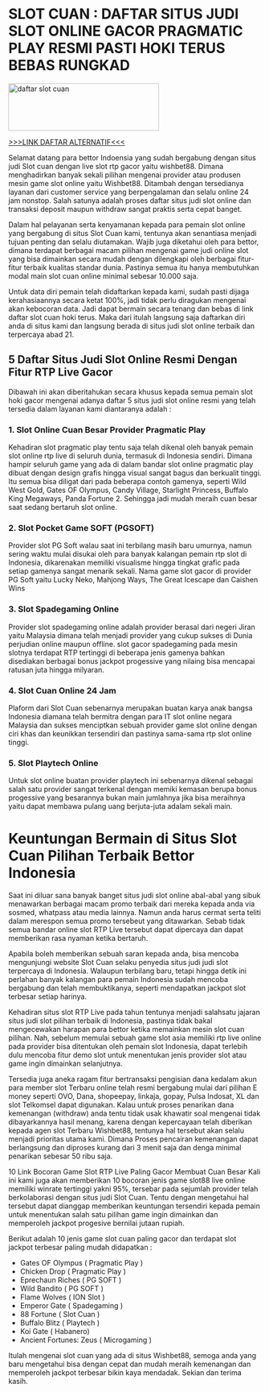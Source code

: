 SLOT CUAN : DAFTAR SITUS JUDI SLOT ONLINE GACOR PRAGMATIC PLAY RESMI PASTI HOKI TERUS BEBAS RUNGKAD
==================================================================================================
<a href="https://bit.ly/3PozsX1"><img class="size-medium wp-image-43 aligncenter" src="https://i.postimg.cc/nh2LwYvg/Daftar-Slot-Wishbet88.gif" alt="daftar slot cuan" width="300" height="94" /></a>

[\>>>LINK DAFTAR ALTERNATIF<<<](https://www.wishbet88.移动/ref/?rid=rf15w116069)

Selamat datang para bettor Indoensia yang sudah bergabung dengan situs judi Slot cuan dengan
live slot rtp gacor yaitu wishbet88. Dimana menghadirkan banyak sekali pilihan mengenai provider atau produsen mesin game slot online yaitu Wishbet88. Ditambah dengan tersedianya layanan dari customer service yang berpengalaman dan selalu online 24 jam nonstop. Salah satunya adalah proses daftar situs judi slot online dan transaksi deposit maupun withdraw sangat praktis serta cepat banget.

Dalam hal pelayanan serta kenyamanan kepada para pemain slot online yang bergabung di situs Slot Cuan kami, tentunya akan senantiasa menjadi tujuan penting dan selalu diutamakan. Wajib juga diketahui oleh para bettor, dimana terdapat berbagai macam pilihan mengenai game judi online slot yang bisa dimainkan secara mudah dengan dilengkapi oleh berbagai fitur-fitur terbaik kualitas standar dunia. Pastinya semua itu hanya membutuhkan modal main slot cuan online minimal sebesar 10.000 saja.

Untuk data diri pemain telah didaftarkan kepada kami, sudah pasti dijaga kerahasiaannya secara ketat 100%, jadi tidak perlu diragukan mengenai akan kebocoran data. Jadi dapat bermain secara tenang dan bebas di link daftar slot cuan hoki terus. Maka dari itulah langsung saja daftarkan diri anda di situs kami dan langsung berada di situs judi slot online terbaik dan terpercaya abad 21.

5 Daftar Situs Judi Slot Online Resmi Dengan Fitur RTP Live Gacor
-----------------------------------------------------------------
Dibawah ini akan diberitahukan secara khusus kepada semua pemain slot hoki gacor mengenai adanya daftar 5 situs judi slot online resmi yang telah tersedia dalam layanan kami diantaranya adalah :

### 1. Slot Online Cuan Besar Provider Pragmatic Play
Kehadiran slot pragmatic play tentu saja telah dikenal oleh banyak pemain slot online rtp live di seluruh dunia, termasuk di Indonesia sendiri. Dimana hampir seluruh game yang ada di dalam bandar slot online pragmatic play dibuat dengan design grafis hingga visual sangat bagus dan berkualit tinggi. Itu semua bisa diligat dari pada beberapa contoh gamenya, seperti Wild West Gold, Gates OF Olympus, Candy Village, Starlight Princess, Buffalo King Megaways, Panda Fortune 2. Sehingga jadi mudah meraih cuan besar saat sedang bertaruh slot online.

### 2. Slot Pocket Game SOFT (PGSOFT)
Provider slot PG Soft walau saat ini terbilang masih baru umurnya, namun sering waktu mulai disukai oleh para banyak kalangan pemain rtp slot di Indonesia, dikarenakan memiliki visualisme hingga tingkat grafic pada setiap gamenya sangat menarik sekali. Nama game slot gacor di provider PG Soft yaitu Lucky Neko, Mahjong Ways, The Great Icescape dan Caishen Wins

### 3. Slot Spadegaming Online
Provider slot spadegaming online adalah provider berasal dari negeri Jiran yaitu Malaysia dimana telah menjadi provider yang cukup sukses di Dunia perjudian online maupun offline. slot gacor spadegaming pada mesin slotnya terdapat RTP tertinggi di beberapa jenis gamenya bahkan disediakan berbagai bonus jackpot progessive yang nilaing bisa mencapai ratusan juta hingga milyaran.

### 4. Slot Cuan Online 24 Jam
Plaform dari Slot Cuan sebenarnya merupakan buatan karya anak bangsa Indonesia diamana telah bermitra dengan para IT slot online negara Malaysia dan sukses menciptkan sebuah provider game slot online dengan ciri khas dan keunikkan tersendiri dan pastinya sama-sama rtp slot online tinggi.

### 5. Slot Playtech Online
Untuk slot online buatan provider playtech ini sebenarnya dikenal sebagai salah satu provider sangat terkenal dengan memiki kemasan berupa bonus progessive yang besarannya bukan main jumlahnya jika bisa meraihnya yaitu dapat membawa pulang uang berjuta-juta adalam sekali main.

Keuntungan Bermain di Situs Slot Cuan Pilihan Terbaik Bettor Indonesia
=======================================================================
Saat ini diluar sana banyak banget situs judi slot online abal-abal yang sibuk menawarkan berbagai macam promo terbaik dari mereka kepada anda via sosmed, whatpass atau media lainnya. Namun anda harus cermat serta teliti dalam merespon semua promo tersebeut yang ditawarkan. Sebab tidak semua bandar online slot RTP Live tersebut dapat dipercaya dan dapat memberikan rasa nyaman ketika bertaruh.

Apabila boleh memberikan sebuah saran kepada anda, bisa mencoba mengunjungi website Slot Cuan selaku penyedia situs judi judi slot terpercaya di Indonesia. Walaupun terbilang baru, tetapi hingga detik ini perlahan banyak kalangan para pemain Indonesia sudah mencoba bergabung dan telah membuktikanya, seperti mendapatkan jackpot slot terbesar setiap harinya.

Kehadiran situs slot RTP Live pada tahun tentunya menjadi salahsatu jajaran situs judi slot pilihan terbaik di Indonesia, pastinya tidak bakal mengecewakan harapan para bettor ketika memainkan mesin slot cuan pilihan. Nah, sebelum memulai sebuah game slot asia memiliki rtp live online pada provider bisa ditentukan oleh pemain slot Indonesia, dapat terlebih dulu mencoba fitur demo slot untuk menentukan jenis provider slot atau game ingin dimainkan selanjutnya.

Tersedia juga aneka ragam fitur bertransaksi pengisian dana kedalam akun para member slot Terbaru online telah resmi bergabung mulai dari pilihan E money seperti OVO, Dana, shopeepay, linkaja, gopay, Pulsa Indosat, XL dan slot Telkomsel dapat digunakan. Kalau untuk proses penarikan dana kemenangan (withdraw) anda tentu tidak usak khawatir soal mengenai tidak dibayarkannya hasil menang, karena dengan kepercayaan telah diberikan kepada agen slot Terbaru Wishbet88, tentunya hal tersebut akan selalu menjadi prioritas utama kami. Dimana Proses pencairan kemenangan dapat berlangsung dan diproses kurang dari 3 menit saja dan denga minimal penarikan sebesar 50 ribu saja.

10 Link Bocoran Game Slot RTP Live Paling Gacor Membuat Cuan Besar
Kali ini kami juga akan memberikan 10 bocoran jenis game slot88 live online memiliki winrate tertinggi yakni 95%, tersebar pada sejumlah provider telah berkolaborasi dengan situs judi Slot Cuan. Tentu dengan mengetahui hal tersebut dapat dianggap memberikan keuntungan tersendiri kepada pemain untuk menentukan salah satu pilihan game ingin dimainkan dan memperoleh jackpot progesive bernilai jutaan rupiah.

Berikut adalah 10 jenis game slot cuan paling gacor dan terdapat slot jackpot terbesar paling mudah didapatkan :

* Gates OF Olympus ( Pragmatic Play )
* Chicken Drop ( Pragmatic Play )
* Eprechaun Riches ( PG SOFT )
* Wild Bandito ( PG SOFT )
* Flame Wolves ( ION Slot )
* Emperor Gate ( Spadegaming )
* 88 Fortune ( Slot Cuan )
* Buffalo Blitz ( Playtech )
* Koi Gate ( Habanero)
* Ancient Fortunes: Zeus ( Microgaming )

Itulah mengenai slot cuan yang ada di situs Wishbet88, semoga anda yang baru mengetahui bisa dengan cepat dan mudah meraih kemenangan dan memperoleh jackpot terbesar bikin kaya mendadak. Sekian dan terima kasih.
